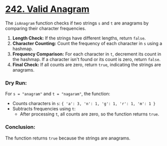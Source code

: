 # [242. Valid Anagram](https://leetcode.com/problems/valid-anagram/description/)

The `isAnagram` function checks if two strings `s` and `t` are anagrams by comparing their character frequencies.

1. **Length Check:** If the strings have different lengths, return `false`.
2. **Character Counting:** Count the frequency of each character in `s` using a hashmap.
3. **Frequency Comparison:** For each character in `t`, decrement its count in the hashmap. If a character isn't found or its count is zero, return `false`.
4. **Final Check:** If all counts are zero, return `true`, indicating the strings are anagrams.

### **Dry Run:**

For `s = "anagram"` and `t = "nagaram"`, the function:

- Counts characters in `s`: `{ 'a': 3, 'n': 1, 'g': 1, 'r': 1, 'm': 1 }`
- Subtracts frequencies using `t`:
  - After processing `t`, all counts are zero, so the function returns `true`.

### **Conclusion:**

The function returns `true` because the strings are anagrams.
